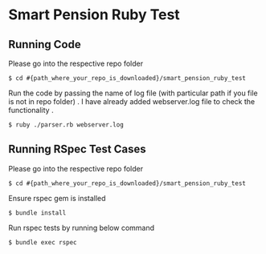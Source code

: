 # Smart Pension Ruby Test

## Running Code

Please go into the respective repo folder
```
$ cd #{path_where_your_repo_is_downloaded}/smart_pension_ruby_test
```

Run the code by passing the name of log file (with particular path if you file is not in repo folder) . I have already added webserver.log file to check the functionality .

```
$ ruby ./parser.rb webserver.log
```

## Running RSpec Test Cases
Please go into the respective repo folder
```
$ cd #{path_where_your_repo_is_downloaded}/smart_pension_ruby_test
```

Ensure rspec gem is installed 
```
$ bundle install
```

Run rspec tests by running below command
```
$ bundle exec rspec
```